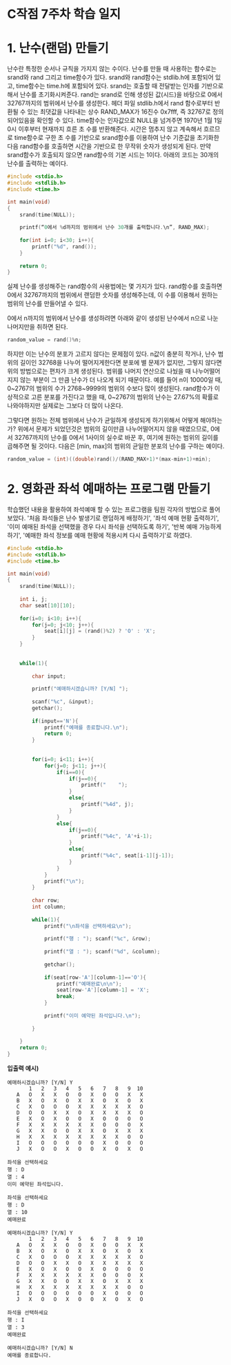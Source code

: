 # C작점 7주차 학습 일지

# 1. 난수(랜덤) 만들기

난수란 특정한 순서나 규칙을 가지지 않는 수이다. 난수를 만들 때 사용하는 함수로는 srand와 rand 그리고 time함수가 있다. srand와 rand함수는 stdlib.h에 포함되어 있고, time함수는 time.h에 포함되어 있다. srand는 호출할 때 전달받는 인자를 기반으로 해서 난수를 초기화시켜준다. rand는 srand로 인해 생성된 값(시드)을 바탕으로 0에서 32767까지의 범위에서 난수를 생성한다. 헤더 파일 stdlib.h에서 rand 함수로부터 반환될 수 있는 최댓값을 나타내는 상수 RAND_MAX가 16진수 0x7fff, 즉 32767로 정의되어있음을 확인할 수 있다. time함수는 인자값으로 NULL을 넘겨주면 1970년 1월 1일 0시 이후부터 현재까지 흐른 초 수를 반환해준다. 시간은 멈추지 않고 계속해서 흐르므로 time함수로 구한 초 수를 기반으로 srand함수를 이용하여 난수 기준값을 초기화한 다음 rand함수를 호출하면 시간을 기반으로 한 무작위 숫자가 생성되게 된다.  만약 srand함수가 호출되지 않으면 rand함수의 기본 시드는 1이다.  아래의 코드는 30개의 난수를 출력하는 예이다.

```c
#include <stdio.h>
#include <stdlib.h>
#include <time.h>

int main(void)
{
    srand(time(NULL));
    
    printf(“0에서 %d까지의 범위에서 난수 30개를 출력합니다.\n”, RAND_MAX);
    
    for(int i=0; i<30; i++){
        printf("%d", rand());
    }
    
    return 0;
}
```

실제 난수를 생성해주는 rand함수의 사용법에는 몇 가지가 있다. rand함수를 호출하면 0에서 32767까지의 범위에서 랜덤한 숫자를 생성해주는데, 이 수를 이용해서 원하는 범위의 난수를 만들어낼 수 있다.

0에서 n까지의 범위에서 난수를 생성하려면 아래와 같이 생성된 난수에서 n으로 나눈 나머지만을 취하면 된다.

```c
random_value = rand()%n;
```

하지만 이는 난수의 분포가 고르지 않다는 문제점이 있다. n값이 충분히 작거나, 난수 범위의 길이인 32768을 나누어 떨어지게한다면 분포에 별 문제가 없지만, 그렇지 않다면 위의 방법으로는 편차가 크게 생성된다. 범위를 나머지 연산으로 나눴을 때 나누어떨어지지 않는 부분이 그 만큼 난수가 더 나오게 되기 때문이다. 예를 들어 n이 10000일 때, 0\~2767의 범위의 수가 2768\~9999의 범위의 수보다 많이 생성된다. rand함수가 이상적으로 고른 분포를 가진다고 했을 때, 0\~2767의 범위의 난수는 27.67%의 확률로 나와야하지만 실제로는 그보다 더 많이 나온다. 

그렇다면 원하는 전체 범위에서 난수가 균일하게 생성되게 하기위해서 어떻게 해야하는가? 위에서 문제가 되었던것은 범위의 길이만큼 나누어떨어지지 않을 때였으므로, 0에서 32767까지의 난수를 0에서 1사이의 실수로 바꾼 후, 여기에 원하는 범위의 길이를 곱해주면 될 것이다. 다음은 [min, max]의 범위의 균일한 분포의 난수를 구하는 예이다.

```c
random_value = (int)((double)rand()/(RAND_MAX+1)*(max-min+1)+min);
```



# 2. 영화관 좌석 예매하는 프로그램 만들기

학습했던 내용을 활용하여 좌석예매 할 수 있는 프로그램을 팀원 각자의 방법으로 풀어보았다. '처음 좌석들은 난수 발생기로 랜덤하게 배정하기', '좌석 예매 현황 출력하기', '이미 예매된 좌석을 선택했을 경우 다시 좌석을 선택하도록 하기', '반복 예매 가능하게 하기', '예매한 좌석 정보를 예매 현황에 적용시켜 다시 출력하기'로 하였다.

```c
#include <stdio.h>
#include <stdlib.h>
#include <time.h>

int main(void)
{
	srand(time(NULL));
	
	int i, j;
	char seat[10][10];
	
	for(i=0; i<10; i++){
		for(j=0; j<10; j++){
			seat[i][j] = (rand()%2) ? 'O' : 'X';
		}
	}
	
		
	while(1){	
		
		char input;
		
		printf("예매하시겠습니까? [Y/N] ");
	
		scanf("%c", &input);
		getchar();
		
		if(input=='N'){
			printf("예매를 종료합니다.\n");
			return 0;
		}
		
		
		for(i=0; i<11; i++){
			for(j=0; j<11; j++){
				if(i==0){
					if(j==0){
						printf("    ");
					}
					else{
						printf("%4d", j);
					}
				}
				else{
					if(j==0){
						printf("%4c", 'A'+i-1);
					}
					else{
						printf("%4c", seat[i-1][j-1]);
					}
				}
			}
			printf("\n");
		}
		
		char row;
		int column;
		
		while(1){	
			printf("\n좌석을 선택하세요\n");
			
			printf("행 : ");	scanf("%c", &row);
			
			printf("열 : ");	scanf("%d", &column); 
			
			getchar();
			
			if(seat[row-'A'][column-1]=='O'){
				printf("예매완료\n\n"); 
				seat[row-'A'][column-1] = 'X';
				break;
			}
			
			printf("이미 예약된 좌석입니다.\n");
			
		}
	
	}
	return 0;	
}
```
**입출력 예시)**


```
예매하시겠습니까? [Y/N] Y
       1   2   3   4   5   6   7   8   9  10
   A   O   X   X   O   O   X   O   O   X   X
   B   X   O   X   O   X   X   O   X   O   X
   C   X   O   O   O   X   X   X   X   X   O
   D   O   O   X   X   O   X   X   X   X   O
   E   X   O   X   O   O   X   O   O   O   O
   F   X   X   X   X   X   X   O   O   O   X
   G   X   X   O   O   X   X   O   X   X   X
   H   X   X   X   X   X   X   X   X   O   O
   I   O   O   O   O   O   O   X   O   O   O
   J   X   O   O   X   O   O   X   O   X   O

좌석을 선택하세요
행 : D
열 : 4
이미 예약된 좌석입니다.

좌석을 선택하세요
행 : D
열 : 10
예매완료

예매하시겠습니까? [Y/N] Y
       1   2   3   4   5   6   7   8   9  10
   A   O   X   X   O   O   X   O   O   X   X
   B   X   O   X   O   X   X   O   X   O   X
   C   X   O   O   O   X   X   X   X   X   O
   D   O   O   X   X   O   X   X   X   X   X
   E   X   O   X   O   O   X   O   O   O   O
   F   X   X   X   X   X   X   O   O   O   X
   G   X   X   O   O   X   X   O   X   X   X
   H   X   X   X   X   X   X   X   X   O   O
   I   O   O   O   O   O   O   X   O   O   O
   J   X   O   O   X   O   O   X   O   X   O

좌석을 선택하세요
행 : I
열 : 3
예매완료

예매하시겠습니까? [Y/N] N
예매를 종료합니다.
```
